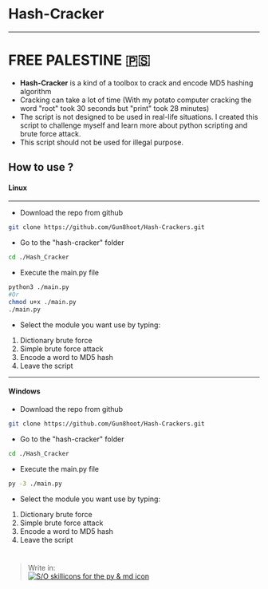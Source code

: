 # Hash-Cracker
---
# FREE PALESTINE 🇵🇸

- **Hash-Cracker** is a kind of a toolbox to crack and encode MD5 hashing algorithm
- Cracking can take a lot of time (With my potato computer cracking the word "root" took 30 seconds but "print" took 28 minutes)
- The script is not designed to be used in real-life situations. I created this script to challenge myself and learn more about python scripting and brute force attack.
- This script should not be used for illegal purpose.

## How to use ?
#### Linux
---
- Download the repo from github
```bash
git clone https://github.com/Gun8hoot/Hash-Crackers.git
```
- Go to the "hash-cracker" folder
```bash
cd ./Hash_Cracker
```
- Execute the main.py file
```bash
python3 ./main.py
#Or
chmod u+x ./main.py
./main.py
```
- Select the module you want use by typing:
1. Dictionary brute force
2. Simple brute force attack
3. Encode a word to MD5 hash
4. Leave the script
---
#### Windows
- Download the repo from github
```bash
git clone https://github.com/Gun8hoot/Hash-Crackers.git
```
- Go to the "hash-cracker" folder
```bash
cd ./Hash_Cracker
```
- Execute the main.py file
```bash
py -3 ./main.py
```
- Select the module you want use by typing:
1. Dictionary brute force
2. Simple brute force attack
3. Encode a word to MD5 hash
4. Leave the script  
#
> Write in:   
[![S/O skillicons for the py & md icon](https://skillicons.dev/icons?i=python,markdown&theme=dark)](https://skillcons.dev/)
